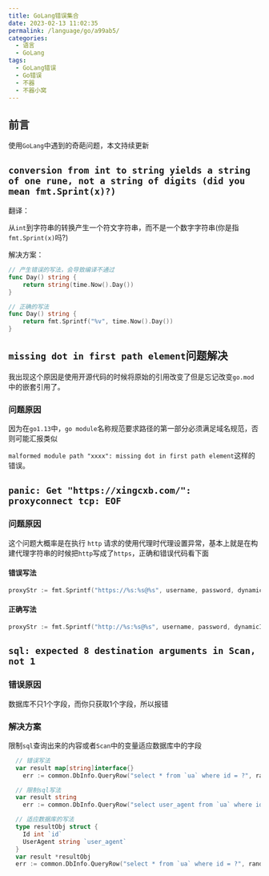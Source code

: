 ```yaml
---
title: GoLang错误集合
date: 2023-02-13 11:02:35
permalink: /language/go/a99ab5/
categories:
  - 语言
  - GoLang
tags:
  - GoLang错误
  - Go错误
  - 不器
  - 不器小窝
---
```


## 前言

使用`GoLang`中遇到的奇葩问题，本文持续更新

<!-- more -->

<InArticleAdsense
    data-ad-client="ca-pub-1725717718088510"
    data-ad-slot="7426219401">
</InArticleAdsense>

## `conversion from int to string yields a string of one rune, not a string of digits (did you mean fmt.Sprint(x)?)`

翻译：

从`int`到字符串的转换产生一个符文字符串，而不是一个数字字符串(你是指`fmt.Sprint(x)`吗?)

解决方案：

``` go
// 产生错误的写法，会导致编译不通过
func Day() string {
	return string(time.Now().Day())
}

// 正确的写法
func Day() string {
	return fmt.Sprintf("%v", time.Now().Day())
}
```

## `missing dot in first path element`问题解决

我出现这个原因是使用开源代码的时候将原始的引用改变了但是忘记改变`go.mod`中的嵌套引用了。

### 问题原因
因为在`go1.13`中，`go module`名称规范要求路径的第一部分必须满足域名规范，否则可能汇报类似

`malformed module path "xxxx": missing dot in first path element`这样的错误。

## `panic: Get "https://xingcxb.com/": proxyconnect tcp: EOF`

### 问题原因

这个问题大概率是在执行 `http` 请求的使用代理时代理设置异常，基本上就是在构建代理字符串的时候把`http`写成了`https`，正确和错误代码看下面

#### 错误写法

``` go
proxyStr := fmt.Sprintf("https://%s:%s@%s", username, password, dynamicIp)
```

#### 正确写法

``` go
proxyStr := fmt.Sprintf("http://%s:%s@%s", username, password, dynamicIp)
```

## `sql: expected 8 destination arguments in Scan, not 1` 

### 错误原因

数据库不只1个字段，而你只获取1个字段，所以报错

### 解决方案

限制`sql`查询出来的内容或者`Scan`中的变量适应数据库中的字段

``` go
  // 错误写法
  var result map[string]interface{}
	err := common.DbInfo.QueryRow("select * from `ua` where id = ?", randomInt).Scan(&result)

  // 限制sql写法
  var result string
	err := common.DbInfo.QueryRow("select user_agent from `ua` where id = ?", randomInt).Scan(&result)

  // 适应数据库的写法
  type resultObj struct {
    Id int `id`
    UserAgent string `user_agent`
  }
  var result *resultObj
  err := common.DbInfo.QueryRow("select * from `ua` where id = ?", randomInt).Scan(&result)
```
